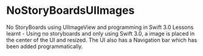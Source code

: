 # NoStoryBoardsUIImages
No StoryBoards using UIImageView and programming in Swift 3.0
Lessons learnt - Using no storyboards and only using Swift 3.0, a image is placed in the center of the UI and resized.
The UI also has a Navigation bar which has been added programmatically.

